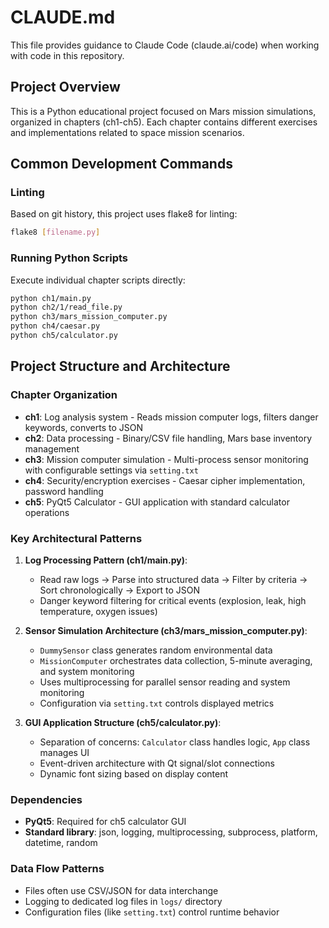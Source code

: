 # CLAUDE.md

This file provides guidance to Claude Code (claude.ai/code) when working with code in this repository.

## Project Overview

This is a Python educational project focused on Mars mission simulations, organized in chapters (ch1-ch5). Each chapter contains different exercises and implementations related to space mission scenarios.

## Common Development Commands

### Linting
Based on git history, this project uses flake8 for linting:
```bash
flake8 [filename.py]
```

### Running Python Scripts
Execute individual chapter scripts directly:
```bash
python ch1/main.py
python ch2/1/read_file.py
python ch3/mars_mission_computer.py
python ch4/caesar.py
python ch5/calculator.py
```

## Project Structure and Architecture

### Chapter Organization
- **ch1**: Log analysis system - Reads mission computer logs, filters danger keywords, converts to JSON
- **ch2**: Data processing - Binary/CSV file handling, Mars base inventory management
- **ch3**: Mission computer simulation - Multi-process sensor monitoring with configurable settings via `setting.txt`
- **ch4**: Security/encryption exercises - Caesar cipher implementation, password handling
- **ch5**: PyQt5 Calculator - GUI application with standard calculator operations

### Key Architectural Patterns

1. **Log Processing Pattern (ch1/main.py)**:
   - Read raw logs → Parse into structured data → Filter by criteria → Sort chronologically → Export to JSON
   - Danger keyword filtering for critical events (explosion, leak, high temperature, oxygen issues)

2. **Sensor Simulation Architecture (ch3/mars_mission_computer.py)**:
   - `DummySensor` class generates random environmental data
   - `MissionComputer` orchestrates data collection, 5-minute averaging, and system monitoring
   - Uses multiprocessing for parallel sensor reading and system monitoring
   - Configuration via `setting.txt` controls displayed metrics

3. **GUI Application Structure (ch5/calculator.py)**:
   - Separation of concerns: `Calculator` class handles logic, `App` class manages UI
   - Event-driven architecture with Qt signal/slot connections
   - Dynamic font sizing based on display content

### Dependencies
- **PyQt5**: Required for ch5 calculator GUI
- **Standard library**: json, logging, multiprocessing, subprocess, platform, datetime, random

### Data Flow Patterns
- Files often use CSV/JSON for data interchange
- Logging to dedicated log files in `logs/` directory
- Configuration files (like `setting.txt`) control runtime behavior
